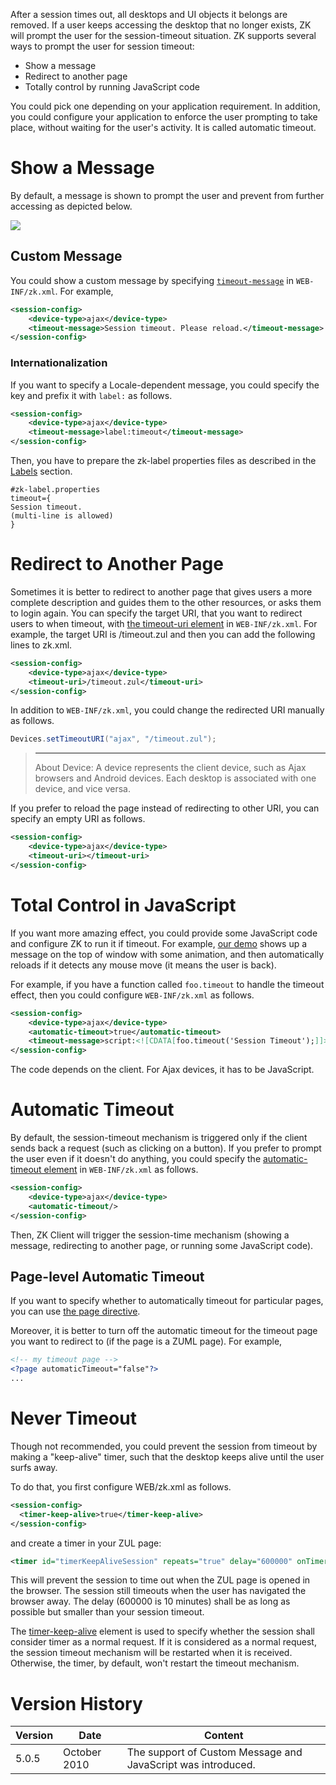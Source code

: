 After a session times out, all desktops and UI objects it belongs are
removed. If a user keeps accessing the desktop that no longer exists, ZK
will prompt the user for the session-timeout situation. ZK supports
several ways to prompt the user for session timeout:

- Show a message
- Redirect to another page
- Totally control by running JavaScript code

You could pick one depending on your application requirement. In
addition, you could configure your application to enforce the user
prompting to take place, without waiting for the user's activity. It is
called automatic timeout.

# Show a Message

By default, a message is shown to prompt the user and prevent from
further accessing as depicted below.

![]({{site.baseurl}}/zk_dev_ref/images/drsesstimeout.png)

## Custom Message

You could show a custom message by specifying
[`timeout-message`]({{site.baseurl}}/zk_config_ref/the_session_config_element#The_timeout-message_Element)
in `WEB-INF/zk.xml`. For example,

```xml
<session-config>
    <device-type>ajax</device-type>
    <timeout-message>Session timeout. Please reload.</timeout-message>
</session-config>
```

### Internationalization

If you want to specify a Locale-dependent message, you could specify the
key and prefix it with `label:` as follows.

```xml
<session-config>
    <device-type>ajax</device-type>
    <timeout-message>label:timeout</timeout-message>
</session-config>
```

Then, you have to prepare the zk-label properties files as described in
the
[Labels]({{site.baseurl}}/zk_dev_ref/internationalization/labels)
section.

```text
#zk-label.properties
timeout={
Session timeout.
(multi-line is allowed)
}
```

# Redirect to Another Page

Sometimes it is better to redirect to another page that gives users a
more complete description and guides them to the other resources, or
asks them to login again. You can specify the target URI, that you want
to redirect users to when timeout, with [the timeout-uri element]({{site.baseurl}}/zk_config_ref/the_session_config_element#The_timeout-uri_Element)
in `WEB-INF/zk.xml`. For example, the target URI is /timeout.zul and
then you can add the following lines to zk.xml.

```xml
<session-config>
    <device-type>ajax</device-type>    
    <timeout-uri>/timeout.zul</timeout-uri>    
</session-config>
```

In addition to `WEB-INF/zk.xml`, you could change the redirected URI
manually as follows.

```java
Devices.setTimeoutURI("ajax", "/timeout.zul");
```

> ------------------------------------------------------------------------
>
> About Device: A device represents the client device, such as Ajax
> browsers and Android devices. Each desktop is associated with one
> device, and vice versa.

If you prefer to reload the page instead of redirecting to other URI,
you can specify an empty URI as follows.

```xml
<session-config>
    <device-type>ajax</device-type>    
    <timeout-uri></timeout-uri>    
</session-config>
```

# Total Control in JavaScript

If you want more amazing effect, you could provide some JavaScript code
and configure ZK to run it if timeout. For example, [our demo](http://www.zkoss.org/zkdemo) shows up a message on the top of
window with some animation, and then automatically reloads if it detects
any mouse move (it means the user is back).

For example, if you have a function called `foo.timeout` to handle the
timeout effect, then you could configure `WEB-INF/zk.xml` as follows.

```xml
<session-config>
    <device-type>ajax</device-type>
    <automatic-timeout>true</automatic-timeout>
    <timeout-message>script:<![CDATA[foo.timeout('Session Timeout');]]></timeout-message>
</session-config>
```

The code depends on the client. For Ajax devices, it has to be
JavaScript.

# Automatic Timeout

By default, the session-timeout mechanism is triggered only if the
client sends back a request (such as clicking on a button). If you
prefer to prompt the user even if it doesn't do anything, you could
specify the [automatic-timeout element]({{site.baseurl}}/zk_config_ref/the_session_config_element#The_automatic-timeout_Element)
in `WEB-INF/zk.xml` as follows.

```xml
<session-config>
    <device-type>ajax</device-type>
    <automatic-timeout/>
</session-config>
```

Then, ZK Client will trigger the session-time mechanism (showing a
message, redirecting to another page, or running some JavaScript code).

## Page-level Automatic Timeout

If you want to specify whether to automatically timeout for particular
pages, you can use [ the page directive](zuml_ref/zuml/processing_instructions/page#automaticTimeout).

Moreover, it is better to turn off the automatic timeout for the timeout
page you want to redirect to (if the page is a ZUML page). For example,

```xml
<!-- my timeout page -->
<?page automaticTimeout="false"?>
...
```

# Never Timeout

Though not recommended, you could prevent the session from timeout by
making a "keep-alive" timer, such that the desktop keeps alive until the
user surfs away.

To do that, you first configure WEB/zk.xml as follows.

```xml
<session-config>
  <timer-keep-alive>true</timer-keep-alive>
</session-config>
```

and create a timer in your ZUL page:

```xml
<timer id="timerKeepAliveSession" repeats="true" delay="600000" onTimer=""/>
```

This will prevent the session to time out when the ZUL page is opened in
the browser. The session still timeouts when the user has navigated the
browser away. The delay (600000 is 10 minutes) shall be as long as
possible but smaller than your session timeout.

The
[timer-keep-alive]({{site.baseurl}}/zk_config_ref/the_session_config_element#The_timer-keep-alive_Element)
element is used to specify whether the session shall consider timer as a
normal request. If it is considered as a normal request, the session
timeout mechanism will be restarted when it is received. Otherwise, the
timer, by default, won't restart the timeout mechanism.

# Version History

| Version | Date         | Content                                                      |
|---------|--------------|--------------------------------------------------------------|
| 5.0.5   | October 2010 | The support of Custom Message and JavaScript was introduced. |
